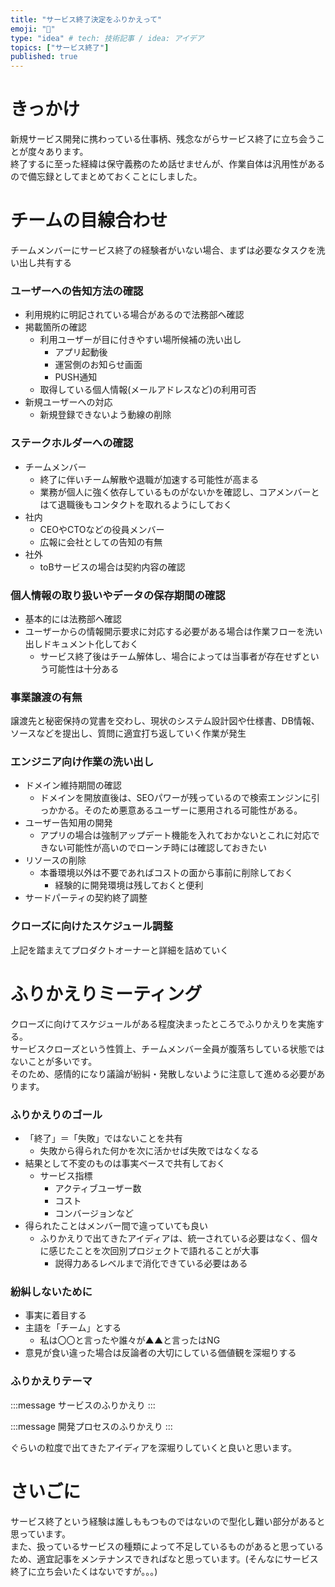 ```yaml
---
title: "サービス終了決定をふりかえって"
emoji: "👻"
type: "idea" # tech: 技術記事 / idea: アイデア
topics: ["サービス終了"]
published: true
---
```


# きっかけ

新規サービス開発に携わっている仕事柄、残念ながらサービス終了に立ち会うことが度々あります。  
終了するに至った経緯は保守義務のため話せませんが、作業自体は汎用性があるので備忘録としてまとめておくことにしました。

# チームの目線合わせ

チームメンバーにサービス終了の経験者がいない場合、まずは必要なタスクを洗い出し共有する

### ユーザーへの告知方法の確認

- 利用規約に明記されている場合があるので法務部へ確認
- 掲載箇所の確認
  - 利用ユーザーが目に付きやすい場所候補の洗い出し
    - アプリ起動後
    - 運営側のお知らせ画面
    - PUSH通知
  - 取得している個人情報(メールアドレスなど)の利用可否
- 新規ユーザーへの対応
  - 新規登録できないよう動線の削除

### ステークホルダーへの確認

- チームメンバー
  - 終了に伴いチーム解散や退職が加速する可能性が高まる
  - 業務が個人に強く依存しているものがないかを確認し、コアメンバーとはて退職後もコンタクトを取れるようにしておく
- 社内
  - CEOやCTOなどの役員メンバー
  - 広報に会社としての告知の有無
- 社外
  - toBサービスの場合は契約内容の確認

### 個人情報の取り扱いやデータの保存期間の確認

- 基本的には法務部へ確認
- ユーザーからの情報開示要求に対応する必要がある場合は作業フローを洗い出しドキュメント化しておく
  - サービス終了後はチーム解体し、場合によっては当事者が存在せずという可能性は十分ある

### 事業譲渡の有無

譲渡先と秘密保持の覚書を交わし、現状のシステム設計図や仕様書、DB情報、ソースなどを提出し、質問に適宜打ち返していく作業が発生

### エンジニア向け作業の洗い出し

- ドメイン維持期間の確認
  - ドメインを開放直後は、SEOパワーが残っているので検索エンジンに引っかかる。そのため悪意あるユーザーに悪用される可能性がある。
- ユーザー告知用の開発
  - アプリの場合は強制アップデート機能を入れておかないとこれに対応できない可能性が高いのでローンチ時には確認しておきたい
- リソースの削除
  - 本番環境以外は不要であればコストの面から事前に削除しておく
    - 経験的に開発環境は残しておくと便利
- サードパーティの契約終了調整

### クローズに向けたスケジュール調整

上記を踏まえてプロダクトオーナーと詳細を詰めていく


# ふりかえりミーティング

クローズに向けてスケジュールがある程度決まったところでふりかえりを実施する。  
サービスクローズという性質上、チームメンバー全員が腹落ちしている状態ではないことが多いです。  
そのため、感情的になり議論が紛糾・発散しないように注意して進める必要があります。  

### ふりかえりのゴール

- 「終了」＝「失敗」ではないことを共有
  - 失敗から得られた何かを次に活かせば失敗ではなくなる
- 結果として不変のものは事実ベースで共有しておく
  - サービス指標
    - アクティブユーザー数
    - コスト
    - コンバージョンなど
- 得られたことはメンバー間で違っていても良い
  - ふりかえりで出てきたアイディアは、統一されている必要はなく、個々に感じたことを次回別プロジェクトで語れることが大事
    - 説得力あるレベルまで消化できている必要はある

### 紛糾しないために

- 事実に着目する
- 主語を「チーム」とする
  - 私は〇〇と言ったや誰々が▲▲と言ったはNG
- 意見が食い違った場合は反論者の大切にしている価値観を深堀りする


### ふりかえりテーマ

:::message
サービスのふりかえり
:::

:::message
開発プロセスのふりかえり
:::

ぐらいの粒度で出てきたアイディアを深堀りしていくと良いと思います。


# さいごに

サービス終了という経験は誰しももつものではないので型化し難い部分があると思っています。  
また、扱っているサービスの種類によって不足しているものがあると思っているため、適宜記事をメンテナンスできればなと思っています。(そんなにサービス終了に立ち会いたくはないですが。。。)
